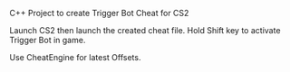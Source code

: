 C++ Project to create Trigger Bot Cheat for CS2

Launch CS2 then launch the created cheat file. Hold Shift key to activate Trigger Bot in game.

Use CheatEngine for latest Offsets.
